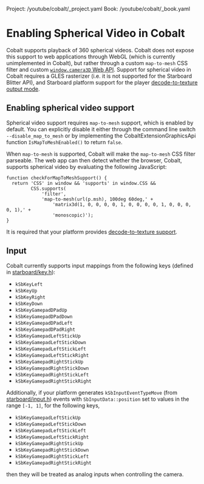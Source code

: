 Project: /youtube/cobalt/_project.yaml
Book: /youtube/cobalt/_book.yaml

# Enabling Spherical Video in Cobalt

Cobalt supports playback of 360 spherical videos.  Cobalt does not expose
this support to web applications through WebGL (which is currently
unimplemented in Cobalt), but rather through a custom `map-to-mesh` CSS
filter and custom [`window.camera3D` Web API](../dom/camera_3d.idl). Support
for spherical video in Cobalt requires a GLES rasterizer (i.e. it is not
supported for the Starboard Blitter API), and Starboard platform support for
the player
[decode-to-texture output mode](../../starboard/doc/howto_decode_to_texture.md).

## Enabling spherical video support

Spherical video support requires `map-to-mesh` support, which is enabled by
default. You can explicitly disable it either through the command line switch
`--disable_map_to_mesh` or by implementing the CobaltExtensionGraphicsApi
function `IsMapToMeshEnabled()` to return `false`.

When `map-to-mesh` is supported, Cobalt will make the `map-to-mesh` CSS filter
parseable.  The web app can then detect whether the browser, Cobalt, supports
spherical video by evaluating the following JavaScript:

```
function checkForMapToMeshSupport() {
  return 'CSS' in window && 'supports' in window.CSS &&
         CSS.supports(
             'filter',
             'map-to-mesh(url(p.msh), 100deg 60deg,' +
                 'matrix3d(1, 0, 0, 0, 0, 1, 0, 0, 0, 0, 1, 0, 0, 0, 0, 1),' +
                 'monoscopic)');
}
```

It is required that your platform provides
[decode-to-texture support](../../starboard/doc/howto_decode_to_texture.md).

## Input

Cobalt currently supports input mappings from the following keys (defined in [starboard/key.h](../../starboard/key.h)):

 - `kSbKeyLeft`
 - `kSbKeyUp`
 - `kSbKeyRight`
 - `kSbKeyDown`
 - `kSbKeyGamepadDPadUp`
 - `kSbKeyGamepadDPadDown`
 - `kSbKeyGamepadDPadLeft`
 - `kSbKeyGamepadDPadRight`
 - `kSbKeyGamepadLeftStickUp`
 - `kSbKeyGamepadLeftStickDown`
 - `kSbKeyGamepadLeftStickLeft`
 - `kSbKeyGamepadLeftStickRight`
 - `kSbKeyGamepadRightStickUp`
 - `kSbKeyGamepadRightStickDown`
 - `kSbKeyGamepadRightStickLeft`
 - `kSbKeyGamepadRightStickRight`

Additionally, if your platform generates `kSbInputEventTypeMove` (from
[starboard/input.h](../../starboard/input.h)) events with
`SbInputData::position` set to values in the range `[-1, 1]`, for the following
keys,

 - `kSbKeyGamepadLeftStickUp`
 - `kSbKeyGamepadLeftStickDown`
 - `kSbKeyGamepadLeftStickLeft`
 - `kSbKeyGamepadLeftStickRight`
 - `kSbKeyGamepadRightStickUp`
 - `kSbKeyGamepadRightStickDown`
 - `kSbKeyGamepadRightStickLeft`
 - `kSbKeyGamepadRightStickRight`

then they will be treated as analog inputs when controlling the camera.
